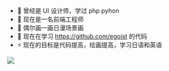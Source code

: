 

- 🔭 曾经是 UI 设计师，学过 php pyhon
- 🌱 现在是一名前端工程师
- 👯 偶尔画一画日漫场景画
- 🤔 现在在学习 https://github.com/egoist 的代码
- ⚡  现在的目标是代码提高，绘画提高，学习日语和英语

<img align="left" src="https://github-readme-stats.vercel.app/api?username=Carrie999&show_icons=true&icon_color=CE1D2D&text_color=718096&bg_color=ffffff&hide_title=true" />
